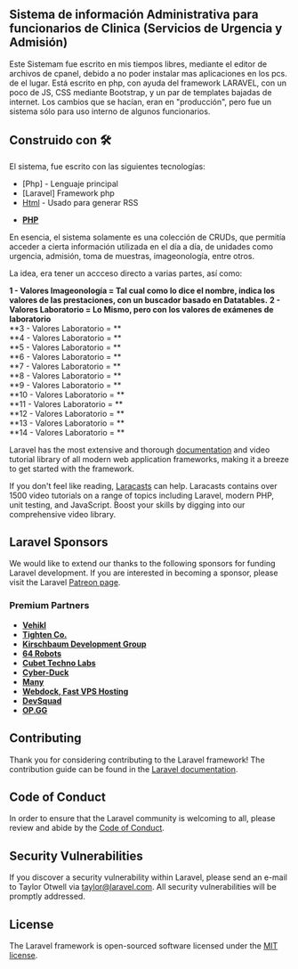 ## Sistema de información Administrativa para funcionarios de Clinica (Servicios de Urgencia y Admisión)
Este Sistemam fue escrito en mis tiempos libres, mediante el editor de archivos de cpanel, debido a no poder instalar mas aplicaciones en los pcs. de el lugar.
Está escrito en php, con ayuda del framework LARAVEL, con un poco de JS, CSS mediante Bootstrap, y un par de templates bajadas de internet.
Los cambios que se hacían, eran en "producción", pero fue un sistema sólo para uso interno de algunos funcionarios.

## Construido con 🛠️
El sistema, fue escrito con las siguientes tecnologías:

* [Php] - Lenguaje principal
* [Laravel] Framework php
* [Html](#) - Usado para generar RSS
- **[PHP](#)**



En esencia, el sistema solamente es una colección de CRUDs, que permitía acceder a cierta información utilizada en el día a día, de unidades como urgencia, admisión, toma de muestras, imageonología, entre otros.

La idea, era tener un accceso directo a varias partes, así como:

**1 -  Valores Imageonología = Tal cual como lo dice el nombre, indica los valores de las prestaciones, con un buscador basado en Datatables.**
**2 -  Valores Laboratorio   = Lo Mismo, pero con los valores de exámenes de laboratorio**  
**3 -  Valores Laboratorio   = **  
**4 -  Valores Laboratorio   = **  
**5 -  Valores Laboratorio   = **  
**6 -  Valores Laboratorio   = **  
**7 -  Valores Laboratorio   = **  
**8 -  Valores Laboratorio   = **  
**9 -  Valores Laboratorio   = **  
**10 - Valores Laboratorio   = **  
**11 - Valores Laboratorio   = **  
**12 - Valores Laboratorio   = **  
**13 - Valores Laboratorio   = **  
**14 - Valores Laboratorio   = **  



Laravel has the most extensive and thorough [documentation](https://laravel.com/docs) and video tutorial library of all modern web application frameworks, making it a breeze to get started with the framework.

If you don't feel like reading, [Laracasts](https://laracasts.com) can help. Laracasts contains over 1500 video tutorials on a range of topics including Laravel, modern PHP, unit testing, and JavaScript. Boost your skills by digging into our comprehensive video library.

## Laravel Sponsors

We would like to extend our thanks to the following sponsors for funding Laravel development. If you are interested in becoming a sponsor, please visit the Laravel [Patreon page](https://patreon.com/taylorotwell).

### Premium Partners

- **[Vehikl](https://vehikl.com/)**
- **[Tighten Co.](https://tighten.co)**
- **[Kirschbaum Development Group](https://kirschbaumdevelopment.com)**
- **[64 Robots](https://64robots.com)**
- **[Cubet Techno Labs](https://cubettech.com)**
- **[Cyber-Duck](https://cyber-duck.co.uk)**
- **[Many](https://www.many.co.uk)**
- **[Webdock, Fast VPS Hosting](https://www.webdock.io/en)**
- **[DevSquad](https://devsquad.com)**
- **[OP.GG](https://op.gg)**

## Contributing

Thank you for considering contributing to the Laravel framework! The contribution guide can be found in the [Laravel documentation](https://laravel.com/docs/contributions).

## Code of Conduct

In order to ensure that the Laravel community is welcoming to all, please review and abide by the [Code of Conduct](https://laravel.com/docs/contributions#code-of-conduct).

## Security Vulnerabilities

If you discover a security vulnerability within Laravel, please send an e-mail to Taylor Otwell via [taylor@laravel.com](mailto:taylor@laravel.com). All security vulnerabilities will be promptly addressed.

## License

The Laravel framework is open-sourced software licensed under the [MIT license](https://opensource.org/licenses/MIT).
